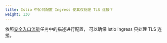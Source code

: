 ```yaml
---
title: Istio 中如何配置 Ingress 使其仅处理 TLS 连接？
weight: 130
---
```


依照[安全入口流量](/zh/docs/tasks/traffic-management/ingress/secure-ingress)任务中的描述进行配置，
可以确保 Istio Ingress 只处理 TLS 连接。
